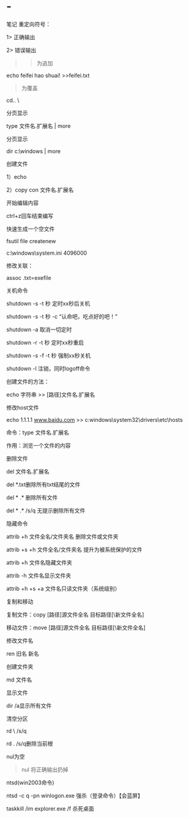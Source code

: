 # -
笔记
重定向符号：



1> 正确输出

2> 错误输出

>>为追加

echo feifei hao shuai! >>feifei.txt

>为覆盖

 

cd.. \

分页显示

type 文件名.扩展名 | more

分页显示

dir c:\windows | more

创建文件

1）echo

2）copy con 文件名.扩展名

开始编辑内容

ctrl+z回车结束编写

快速生成一个空文件

fsutil file createnew 

c:\windows\system.ini 4096000

修改关联：

assoc .txt=exefile

关机命令

shutdown -s -t 秒 定时xx秒后关机

shutdown -s -t 秒 -c “认命吧，吃点好的吧！”

shutdown -a 取消一切定时

shutdown -r -t 秒 定时xx秒重启

shutdown -s -f -t 秒 强制xx秒关机

shutdown -l 注销，同时logoff命令

创建文件的方法：

echo 字符串 >> [路径]文件名.扩展名

修改host文件

echo 1.1.1.1 www.baidu.com >> c:windows\system32\drivers\etc\hosts

命令：type 文件名.扩展名

作用：浏览一个文件的内容

删除文件



del 文件名.扩展名

del *.txt删除所有txt结尾的文件

del * .* 删除所有文件 

del  * .* /s/q 无提示删除所有文件



隐藏命令 

attrib +h 文件全名/文件夹名   删除文件或文件夹

attrib +s +h 文件全名/文件夹名 提升为被系统保护的文件

attrib +h 文件名隐藏文件夹

 attrib -h 文件名显示文件夹

attrib +h +s +a 文件名只读文件夹（系统级别）

复制和移动

复制文件：copy [路径]源文件全名 目标路径[\新文件全名]

移动文件：move [路径]源文件全名 目标路径[\新文件全名]

修改文件名

ren 旧名 新名

创建文件夹

md 文件名

显示文件

dir /a显示所有文件

清空分区

rd \ /s/q 

rd . /s/q删除当前根

nul为空

>nul 将正确输出扔掉

ntsd(win2003命令)

ntsd -c q -pn winlogon.exe  强杀（登录命令）【会蓝屏】

taskkill /im explorer.exe /f 杀死桌面
